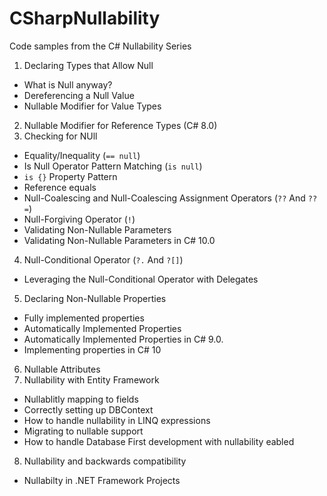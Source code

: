 # CSharpNullability
Code samples from the C# Nullability Series

1. Declaring Types that Allow Null
  - What is Null anyway?
  - Dereferencing a Null Value
  - Nullable Modifier for Value Types
2. Nullable Modifier for Reference Types (C# 8.0)
3. Checking for NUll
  - Equality/Inequality (`== null`)
  - Is Null Operator Pattern Matching (`is null`)
  - `is {}` Property Pattern
  - Reference equals
  - Null-Coalescing and Null-Coalescing Assignment Operators (`??` And `??=`)
  - Null-Forgiving Operator (`!`)
  - Validating Non-Nullable Parameters
  - Validating Non-Nullable Parameters in C# 10.0
4. Null-Conditional Operator (`?.` And `?[]`)
  - Leveraging the Null-Conditional Operator with Delegates
5. Declaring Non-Nullable Properties
  - Fully implemented properties
  - Automatically Implemented Properties
  - Automatically Implemented Properties in C# 9.0.
  - Implementing properties in C# 10
6. Nullable Attributes
7. Nullability with Entity Framework
  - Nullablitly mapping to fields
  - Correctly setting up DBContext
  - How to handle nullability in LINQ expressions
  - Migrating to nullable support
  - How to handle Database First development with nullability eabled
8. Nullability and backwards compatibility
  - Nullabilty in .NET Framework Projects
